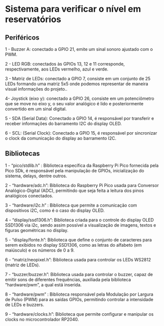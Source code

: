 # Sistema para verificar o nível em reservatórios

## Periféricos
1 - Buzzer A: conectado a GPIO 21, emite um sinal sonoro ajustado com o PWM.

2 - LED RGB: conectados às GPIOs 13, 12 e 11 corresponde, respectivamente, aos LEDs vermelho, azul e verde.

3 - Matriz de LEDs: conectado a GPIO 7, consiste em um conjunto de 25 LEDs formando uma matriz 5x5 onde podemos representar de maneira visual informações do projeto..

4- Joystick (eixo y): conectado a GPIO 26, consiste em um potenciômetro que se move no eixo y, o seu valor analógico é lido e posteriormente convertido em um sinal digital.

5 - SDA (Serial Data): Conectado a GPIO 14, é responsável por transferir e receber informações do barramento I2C do display OLED.

6 - SCL: (Serial Clock): Conectado a GPIO 15, é responsável por sincronizar o clock da comunicação do display ao barramento I2C.

## Bibliotecas

1 - “pico/stdlib.h” : Biblioteca específica da Raspberry Pi Pico fornecida pela Pico SDk, é responsável pela manipulação de GPIOs, inicialização do sistema, delays, dentre outros.

2 - “hardware/adc.h”: Biblioteca do Raspberry Pi Pico usada para Conversor Analógico-Digital (ADC), permitindo que seja feita a leitura dos pinos analógicos conectados.

3 - “hardware/i2c.h” : Biblioteca que permite a comunicação com dispositivos i2C, como é o caso do display OLED.

4 - “display/ssd1306.h”: Biblioteca criada para o controle do display OLED SSD1306 via i2c, sendo assim possível a visualização de imagens, textos e figuras geométricas no display.

5 - “display/fonte.h”: Biblioteca que define o conjunto de caracteres para serem exibidos no display SSD1306, como as letras do alfabeto (em maiúsculo) e os números de 0 a 9. 

6 - “matriz/neopixel.h”: Biblioteca usada para controlar os LEDs WS2812 (matriz de LEDs).

7 - “buzzer/buzzer.h”: Biblioteca usada para controlar o buzzer, capaz de emitir sons de diferentes frequências, auxiliada pela biblioteca “hardware/pwm”,  a qual está inserida.

8 - “hardware/pwm” : Biblioteca responsável pela Modulação por Largura de Pulso (PWM) para as saídas GPIOs, permitindo controlar a intensidade de LEDs e buzzers.

9 - “hardware/clocks.h”: Biblioteca que permite configurar e manipular os clocks no microcontrolador RP2040.

